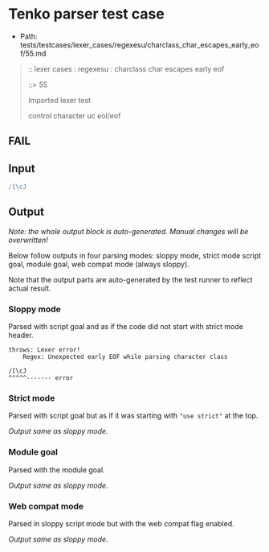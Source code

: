 # Tenko parser test case

- Path: tests/testcases/lexer_cases/regexesu/charclass_char_escapes_early_eof/55.md

> :: lexer cases : regexesu : charclass char escapes early eof
>
> ::> 55
>
> Imported lexer test
>
> control character uc eol/eof

## FAIL

## Input

`````js
/[\cJ
`````

## Output

_Note: the whole output block is auto-generated. Manual changes will be overwritten!_

Below follow outputs in four parsing modes: sloppy mode, strict mode script goal, module goal, web compat mode (always sloppy).

Note that the output parts are auto-generated by the test runner to reflect actual result.

### Sloppy mode

Parsed with script goal and as if the code did not start with strict mode header.

`````
throws: Lexer error!
    Regex: Unexpected early EOF while parsing character class

/[\cJ
^^^^^------- error
`````

### Strict mode

Parsed with script goal but as if it was starting with `"use strict"` at the top.

_Output same as sloppy mode._

### Module goal

Parsed with the module goal.

_Output same as sloppy mode._

### Web compat mode

Parsed in sloppy script mode but with the web compat flag enabled.

_Output same as sloppy mode._
